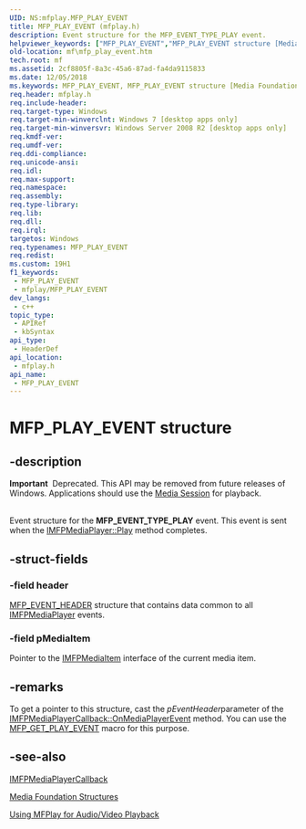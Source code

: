 ```yaml
---
UID: NS:mfplay.MFP_PLAY_EVENT
title: MFP_PLAY_EVENT (mfplay.h)
description: Event structure for the MFP_EVENT_TYPE_PLAY event.
helpviewer_keywords: ["MFP_PLAY_EVENT","MFP_PLAY_EVENT structure [Media Foundation]","mf.mfp_play_event","mfplay/MFP_PLAY_EVENT"]
old-location: mf\mfp_play_event.htm
tech.root: mf
ms.assetid: 2cf8805f-8a3c-45a6-87ad-fa4da9115833
ms.date: 12/05/2018
ms.keywords: MFP_PLAY_EVENT, MFP_PLAY_EVENT structure [Media Foundation], mf.mfp_play_event, mfplay/MFP_PLAY_EVENT
req.header: mfplay.h
req.include-header: 
req.target-type: Windows
req.target-min-winverclnt: Windows 7 [desktop apps only]
req.target-min-winversvr: Windows Server 2008 R2 [desktop apps only]
req.kmdf-ver: 
req.umdf-ver: 
req.ddi-compliance: 
req.unicode-ansi: 
req.idl: 
req.max-support: 
req.namespace: 
req.assembly: 
req.type-library: 
req.lib: 
req.dll: 
req.irql: 
targetos: Windows
req.typenames: MFP_PLAY_EVENT
req.redist: 
ms.custom: 19H1
f1_keywords:
 - MFP_PLAY_EVENT
 - mfplay/MFP_PLAY_EVENT
dev_langs:
 - c++
topic_type:
 - APIRef
 - kbSyntax
api_type:
 - HeaderDef
api_location:
 - mfplay.h
api_name:
 - MFP_PLAY_EVENT
---
```


# MFP_PLAY_EVENT structure


## -description

<div class="alert"><b>Important</b>  Deprecated. This API may be removed from future releases of Windows. Applications should use the <a href="/windows/desktop/medfound/media-session">Media Session</a> for playback.</div>
<div> </div>


Event structure for the <b>MFP_EVENT_TYPE_PLAY</b> event. This event is sent when the <a href="/windows/desktop/api/mfplay/nf-mfplay-imfpmediaplayer-play">IMFPMediaPlayer::Play</a> method completes.

## -struct-fields

### -field header

<a href="/windows/desktop/api/mfplay/ns-mfplay-mfp_event_header">MFP_EVENT_HEADER</a> structure that contains data common to all <a href="/windows/desktop/api/mfplay/nn-mfplay-imfpmediaplayer">IMFPMediaPlayer</a> events.

### -field pMediaItem

Pointer to the <a href="/windows/desktop/api/mfplay/nn-mfplay-imfpmediaitem">IMFPMediaItem</a> interface of the current media item.

## -remarks

To get a pointer to this structure, cast the <i>pEventHeader</i>parameter of the <a href="/windows/desktop/api/mfplay/nf-mfplay-imfpmediaplayercallback-onmediaplayerevent">IMFPMediaPlayerCallback::OnMediaPlayerEvent</a>  method.  You can use the <a href="/windows/desktop/api/mfplay/nf-mfplay-mfp_get_play_event">MFP_GET_PLAY_EVENT</a> macro for this purpose.

## -see-also

<a href="/windows/desktop/api/mfplay/nn-mfplay-imfpmediaplayercallback">IMFPMediaPlayerCallback</a>



<a href="/windows/desktop/medfound/media-foundation-structures">Media Foundation Structures</a>



<a href="/windows/desktop/medfound/using-mfplay-for-audio-video-playback">Using MFPlay for Audio/Video Playback</a>